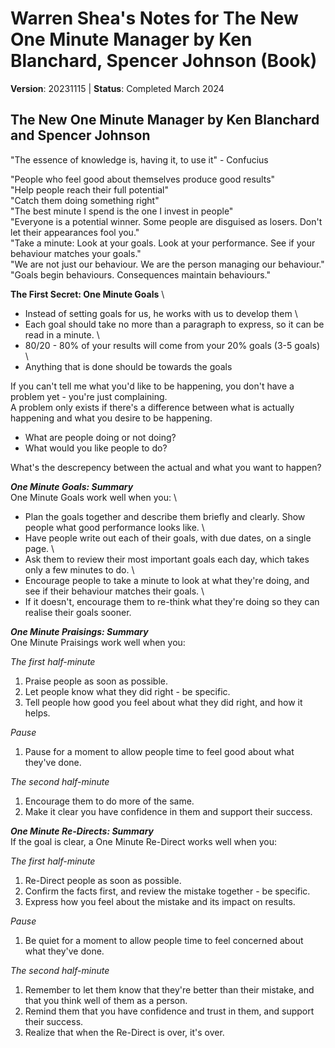 # Warren Shea's Notes for The New One Minute Manager by Ken Blanchard, Spencer Johnson (Book)
**Version**: 20231115 | **Status**: Completed March 2024

## The New One Minute Manager by Ken Blanchard and Spencer Johnson
"The essence of knowledge is, having it, to use it" - Confucius

"People who feel good about themselves produce good results" \
"Help people reach their full potential" \
"Catch them doing something right" \
"The best minute I spend is the one I invest in people" \
"Everyone is a potential winner. Some people are disguised as losers. Don't let their appearances fool you." \
"Take a minute: Look at your goals. Look at your performance. See if your behaviour matches your goals." \
"We are not just our behaviour. We are the person managing our behaviour." \
"Goals begin behaviours. Consequences maintain behaviours."

**The First Secret: One Minute Goals**  \
* Instead of setting goals for us, he works with us to develop them  \
* Each goal should take no more than a paragraph to express, so it can be read in a minute.  \
* 80/20 - 80% of your results will come from your 20% goals (3-5 goals)  \
* Anything that is done should be towards the goals

If you can't tell me what you'd like to be happening, you don't have a problem yet - you're just complaining.  \
A problem only exists if there's a difference between what is actually happening and what you desire to be happening.
* What are people doing or not doing?
* What would you like people to do?

What's the descrepency between the actual and what you want to happen?

***One Minute Goals: Summary***  \
One Minute Goals work well when you:  \
* Plan the goals together and describe them briefly and clearly. Show people what good performance looks like. \
* Have people write out each of their goals, with due dates, on a single page. \
* Ask them to review their most important goals each day, which takes only a few minutes to do. \
* Encourage people to take a minute to look at what they're doing, and see if their behaviour matches their goals. \
* If it doesn't, encourage them to re-think what they're doing so they can realise their goals sooner.

***One Minute Praisings: Summary*** \
One Minute Praisings work well when you:

*The first half-minute*

  1. Praise people as soon as possible.
  2. Let people know what they did right - be specific.
  3. Tell people how good you feel about what they did right, and how it helps.

*Pause*

  1. Pause for a moment to allow people time to feel good about what they've done.

*The second half-minute*

  1. Encourage them to do more of the same.
  2. Make it clear you have confidence in them and support their success.

***One Minute Re-Directs: Summary*** \
If the goal is clear, a One Minute Re-Direct works well when you:

*The first half-minute*

  1. Re-Direct people as soon as possible.
  2. Confirm the facts first, and review the mistake together - be specific.
  3. Express how you feel about the mistake and its impact on results.

*Pause*

  1. Be quiet for a moment to allow people time to feel concerned about what they've done.

*The second half-minute*

  1. Remember to let them know that they're better than their mistake, and that you think well of them as a person.
  2. Remind them that you have confidence and trust in them, and support their success.
  3. Realize that when the Re-Direct is over, it's over.